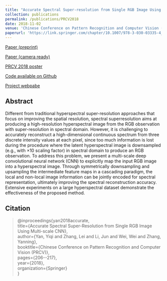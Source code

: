 ```yaml
---
title: "Accurate Spectral Super-resolution from Single RGB Image Using Multi-scale CNN"
collection: publications
permalink: /publications/PRCV2018
date: 2018-11-02
venue: 'Chinese Conference on Pattern Recognition and Computer Vision (PRCV)'
paperurl: 'https://link.springer.com/chapter/10.1007/978-3-030-03335-4_18'
---
```


[Paper (preprint)](https://arxiv.org/abs/1806.03575)   

[Paper (camera ready)](https://link.springer.com/chapter/10.1007/978-3-030-03335-4_18)   

[PRCV 2018 poster](/files/.pdf)   

[Code available on Github](https://github.com/SaoYan/Multiscale-Super-Spectral)

[Project webpabe](https://saoyan.github.io/posts/2018/06/09)

## Abstract

Different from traditional hyperspectral super-resolution approaches that focus on improving the spatial resolution, spectral superresolution aims at producing a high-resolution hyperspectral image from the RGB observation with super-resolution in spectral domain. However, it is challenging to accurately reconstruct a high-dimensional continuous spectrum from three discrete intensity values at each pixel, since too much information is lost during the procedure where the latent hyperspectral image is downsampled (e.g., with ×10 scaling factor) in spectral domain to produce an RGB observation. To address this problem, we present a multi-scale deep convolutional neural network (CNN) to explicitly map the input RGB image into a hyperspectral image. Through symmetrically downsampling and upsampling the intermediate feature maps in a cascading paradigm, the local and non-local image information can be jointly encoded for spectral representation, ultimately improving the spectral reconstruction accuracy. Extensive experiments on a large hyperspectral dataset demonstrate the effectiveness of the proposed method.

## Citation

> @inproceedings{yan2018accurate,  
>   title={Accurate Spectral Super-Resolution from Single RGB Image Using Multi-scale CNN},  
>   author={Yan, Yiqi and Zhang, Lei and Li, Jun and Wei, Wei and Zhang, Yanning},  
>   booktitle={Chinese Conference on Pattern Recognition and Computer Vision (PRCV)},  
>   pages={206--217},  
>   year={2018},  
>   organization={Springer}  
> } 
